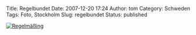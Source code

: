 Title: Regelbundet
Date: 2007-12-20 17:24
Author: tom
Category: Schweden
Tags: Foto, Stockholm
Slug: regelbundet
Status: published

[![Regelmäßing](/pic/regelbundet_s.jpg "Regelmäßig")](/pic/regelbundet_l.jpg)

